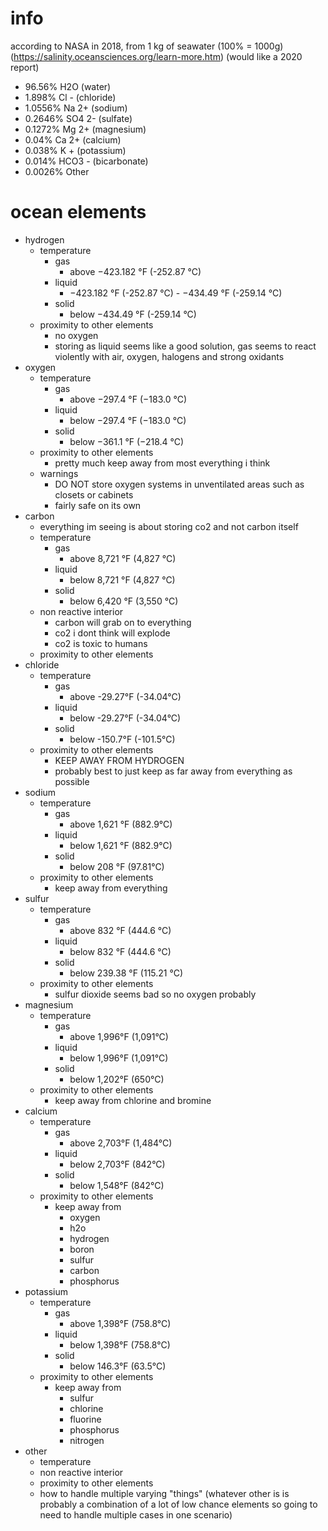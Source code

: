 # info
according to NASA in 2018, from 1 kg of seawater (100% = 1000g) (https://salinity.oceansciences.org/learn-more.htm) (would like a 2020 report)
  - 96.56% H2O (water)
  - 1.898% Cl - (chloride)
  - 1.0556% Na 2+ (sodium)
  - 0.2646% SO4 2- (sulfate)
  - 0.1272% Mg 2+ (magnesium)
  - 0.04% Ca 2+ (calcium)
  - 0.038% K + (potassium)
  - 0.014% HCO3 - (bicarbonate)
  - 0.0026% Other

# ocean elements
- hydrogen
  - temperature
    - gas
      - above ​−423.182 °F (-252.87 °C)
    - liquid
      - −423.182 °F (-252.87 °C) - −434.49 °F (-259.14 °C)
    - solid
      - ​below −434.49 °F (-259.14 °C)
  - proximity to other elements
    - no oxygen
    - storing as liquid seems like a good solution, gas seems to react violently with air, oxygen, halogens and strong oxidants
- oxygen
  - temperature
    - gas
      - above −297.4 °F (−183.0 °C)
    - liquid
      - below −297.4 °F (−183.0 °C)
    - solid
      - below −361.1 °F (−218.4 °C)
  - proximity to other elements
    - pretty much keep away from most everything i think
  - warnings
    - DO NOT store oxygen systems in unventilated areas such as closets or cabinets
    - fairly safe on its own
- carbon
  - everything im seeing is about storing co2 and not carbon itself
  - temperature
    - gas
      - above 8,721 °F (4,827 °C)
    - liquid
      - below 8,721 °F (4,827 °C)
    - solid
      - below 6,420 °F (3,550 °C)
  - non reactive interior
    - carbon will grab on to everything
    - co2 i dont think will explode
    - co2 is toxic to humans
  - proximity to other elements
- chloride
  - temperature
    - gas
      - above -29.27°F (-34.04°C)
    - liquid
      - below -29.27°F (-34.04°C)
    - solid
      - below -150.7°F (-101.5°C)
  - proximity to other elements
    - KEEP AWAY FROM HYDROGEN
    - probably best to just keep as far away from everything as possible
- sodium
  - temperature
    - gas
      - above 1,621 °F (882.9°C)
    - liquid
      - below 1,621 °F (882.9°C)
    - solid
      - below 208 °F (97.81°C)
  - proximity to other elements
    - keep away from everything
- sulfur
  - temperature
    - gas
      - above 832 °F (444.6 °C)
    - liquid
      - below 832 °F (444.6 °C)
    - solid
      - below 239.38 °F (115.21 °C)
  - proximity to other elements
    - sulfur dioxide seems bad so no oxygen probably
- magnesium
  - temperature
    - gas
      - above 1,996°F (1,091°C)
    - liquid
      - below 1,996°F (1,091°C)
    - solid
      - below 1,202°F (650°C)
  - proximity to other elements
    - keep away from chlorine and bromine
- calcium
  - temperature
    - gas
      - above 2,703°F (1,484°C)
    - liquid
      - below 2,703°F (842°C)
    - solid
      - below 1,548°F (842°C)
  - proximity to other elements
    - keep away from 
      - oxygen
      - h2o
      - hydrogen
      - boron
      - sulfur
      - carbon
      - phosphorus
- potassium
  - temperature
    - gas
      - above 1,398°F (758.8°C)
    - liquid
      - below 1,398°F (758.8°C)
    - solid
      - below 146.3°F (63.5°C)
  - proximity to other elements
    - keep away from
      - sulfur
      - chlorine
      - fluorine
      - phosphorus
      - nitrogen
- other
  - temperature
  - non reactive interior
  - proximity to other elements
  - how to handle multiple varying "things" (whatever other is is probably a combination of a lot of low chance elements so going to need to handle multiple cases in one scenario)